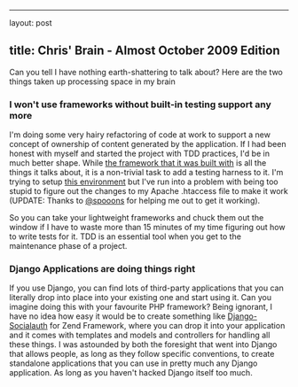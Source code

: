<hr />

<p>layout: post</p>

<h2>title: Chris' Brain - Almost October 2009 Edition</h2>

<p>Can you tell I have nothing earth-shattering to talk about?  Here are the two things taken up processing space in my brain</p>

<h3>I won't use frameworks without built-in testing support any more</h3>

<p>
I'm doing some very hairy refactoring of code at work to support a new concept of ownership of content generated by the application.  If I had been honest with myself and started the project with TDD practices, I'd be in much better shape.  While <a href="http://codeigniter.com">the framework that it was built with</a> is all the things it talks about, it is a non-trivial task to add a testing harness to it.  I'm trying to setup <a href="http://jamierumbelow.net/2009/08/11/setting-up-the-perfect-codeigniter-tdd-environment/">this environment</a> but I've run into a problem with being too stupid to figure out the changes to my Apache .htaccess file to make it work (UPDATE:  Thanks to <a href="http://twitter.com/spooons">@spooons</a> for helping me out to get it working).</p>

<p>
So you can take your lightweight frameworks and chuck them out the window if I have to waste more than 15 minutes of my time figuring out how to write tests for it.  TDD is an essential tool when you get to the maintenance phase of a project. 
</p>

<h3>Django Applications are doing things right</h3>

<p>
If you use Django, you can find lots of third-party applications that you can literally drop into place into your existing one and start using it.  Can you imagine doing this with your favourite PHP framework?  Being ignorant, I have no idea how easy it would be to create something like <a href="http://uswaretech.com/blog/2009/08/django-socialauth-login-via-twitter-facebook-openid-yahoo-google/">Django-Socialauth</a> for Zend Framework, where you can drop it into your application and it comes with templates and models and controllers for handling all these things.   I was astounded by both the foresight that went into Django that allows people, as long as they follow specific conventions, to create standalone applications that you can use in pretty much any Django application.  As long as you haven't hacked Django itself too much.
</p>
